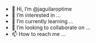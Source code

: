 - 👋 Hi, I’m @jaguilaroptime
- 👀 I’m interested in ...
- 🌱 I’m currently learning ...
- 💞️ I’m looking to collaborate on ...
- 📫 How to reach me ...

<!---
jaguilaroptime/jaguilaroptime is a ✨ special ✨ repository because its `README.md` (this file) appears on your GitHub profile.
You can click the Preview link to take a look at your changes.
--->
